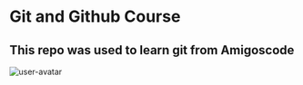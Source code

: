 # Git and Github Course

## This repo was used to learn git from Amigoscode

![user-avatar](https://user-images.githubusercontent.com/97559912/150426650-e26c3c67-bd17-46e6-a2f7-39df7b72a363.png)
